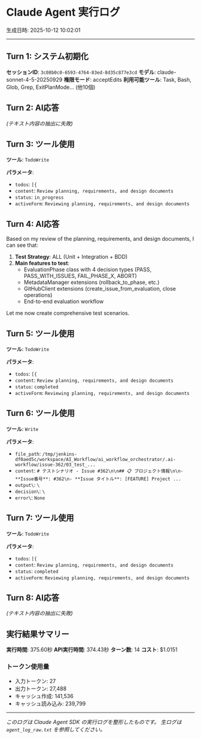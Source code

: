 # Claude Agent 実行ログ

生成日時: 2025-10-12 10:02:01

---

## Turn 1: システム初期化

**セッションID**: `3c08b0c0-6593-4764-83ed-8d35c877e3cd`
**モデル**: claude-sonnet-4-5-20250929
**権限モード**: acceptEdits
**利用可能ツール**: Task, Bash, Glob, Grep, ExitPlanMode... (他10個)

## Turn 2: AI応答

*(テキスト内容の抽出に失敗)*

## Turn 3: ツール使用

**ツール**: `TodoWrite`

**パラメータ**:
- `todos`: `[{`
- `content`: `Review planning, requirements, and design documents`
- `status`: `in_progress`
- `activeForm`: `Reviewing planning, requirements, and design documents`

## Turn 4: AI応答

Based on my review of the planning, requirements, and design documents, I can see that:

1. **Test Strategy**: ALL (Unit + Integration + BDD)
2. **Main features to test**:
   - EvaluationPhase class with 4 decision types (PASS, PASS_WITH_ISSUES, FAIL_PHASE_X, ABORT)
   - MetadataManager extensions (rollback_to_phase, etc.)
   - GitHubClient extensions (create_issue_from_evaluation, close operations)
   - End-to-end evaluation workflow

Let me now create comprehensive test scenarios.

## Turn 5: ツール使用

**ツール**: `TodoWrite`

**パラメータ**:
- `todos`: `[{`
- `content`: `Review planning, requirements, and design documents`
- `status`: `completed`
- `activeForm`: `Reviewing planning, requirements, and design documents`

## Turn 6: ツール使用

**ツール**: `Write`

**パラメータ**:
- `file_path`: `/tmp/jenkins-df0aed5c/workspace/AI_Workflow/ai_workflow_orchestrator/.ai-workflow/issue-362/03_test_...`
- `content`: `# テストシナリオ - Issue #362\n\n## 📋 プロジェクト情報\n\n- **Issue番号**: #362\n- **Issue タイトル**: [FEATURE] Project ...`
- `output\`: `\`
- `decision\`: `\`
- `error\`: `None`

## Turn 7: ツール使用

**ツール**: `TodoWrite`

**パラメータ**:
- `todos`: `[{`
- `content`: `Review planning, requirements, and design documents`
- `status`: `completed`
- `activeForm`: `Reviewing planning, requirements, and design documents`

## Turn 8: AI応答

*(テキスト内容の抽出に失敗)*

## 実行結果サマリー

**実行時間**: 375.60秒
**API実行時間**: 374.43秒
**ターン数**: 14
**コスト**: $1.0151

### トークン使用量
- 入力トークン: 27
- 出力トークン: 27,488
- キャッシュ作成: 141,536
- キャッシュ読み込み: 239,799

---

*このログは Claude Agent SDK の実行ログを整形したものです。*
*生ログは `agent_log_raw.txt` を参照してください。*